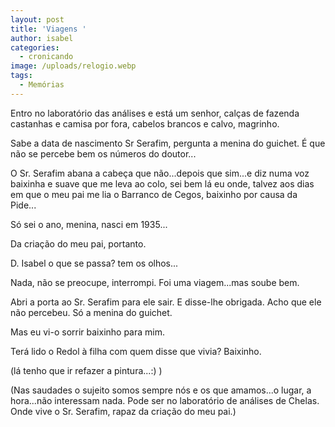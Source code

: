 ```yaml
---
layout: post
title: 'Viagens '
author: isabel
categories:
  - cronicando
image: /uploads/relogio.webp
tags:
  - Memórias
---
```

Entro no laborat&oacute;rio das an&aacute;lises e est&aacute; um senhor, cal&ccedil;as de fazenda castanhas e camisa por fora, cabelos brancos e calvo, magrinho.

Sabe a data de nascimento Sr Serafim, pergunta a menina do guichet. &Eacute; que n&atilde;o se percebe bem os n&uacute;meros do doutor...

O Sr. Serafim abana a cabe&ccedil;a que n&atilde;o...depois que sim...e diz numa voz baixinha e suave que me leva ao colo, sei bem l&aacute; eu onde, talvez aos dias em que o meu pai me lia o Barranco de Cegos, baixinho por causa da Pide...

S&oacute; sei o ano, menina, nasci em 1935...

Da cria&ccedil;&atilde;o do meu pai, portanto.

D. Isabel o que se passa? tem os olhos...

Nada, n&atilde;o se preocupe, interrompi. Foi uma viagem...mas soube bem.

Abri a porta ao Sr. Serafim para ele sair. E disse-lhe obrigada. Acho que ele n&atilde;o percebeu. S&oacute; a menina do guichet.

Mas eu vi-o sorrir baixinho para mim.

Ter&aacute; lido o Redol &agrave; filha com quem disse que vivia? Baixinho.

(l&aacute; tenho que ir refazer a pintura...:) )

(Nas saudades o sujeito somos sempre n&oacute;s e os que amamos...o lugar, a hora...n&atilde;o interessam nada. Pode ser no laborat&oacute;rio de an&aacute;lises de Chelas. Onde vive o Sr. Serafim, rapaz da cria&ccedil;&atilde;o do meu pai.)
